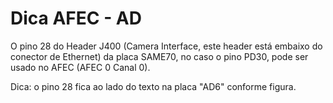 # Dica AFEC - AD

O pino 28 do Header J400 (Camera Interface, este header está embaixo do conector de Ethernet) da placa SAME70, no caso o pino PD30, pode ser usado no AFEC (AFEC 0 Canal 0).

Dica: o pino 28 fica ao lado do texto na placa "AD6" conforme figura.
